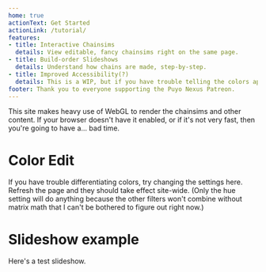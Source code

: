 ```yaml
---
home: true
actionText: Get Started
actionLink: /tutorial/
features:
- title: Interactive Chainsims
  details: View editable, fancy chainsims right on the same page.
- title: Build-order Slideshows
  details: Understand how chains are made, step-by-step.
- title: Improved Accessibility(?)
  details: This is a WIP, but if you have trouble telling the colors apart, you can edit the hues of the Puyos below.
footer: Thank you to everyone supporting the Puyo Nexus Patreon.
---
```

<AssetLoader />
This site makes heavy use of WebGL to render the chainsims and other content. If your browser doesn't have it enabled, or if it's not very fast, then you're going to have a... bad time.

# Color Edit
If you have trouble differentiating colors, try changing the settings here. Refresh the page and they should take effect site-wide. (Only the hue setting will do anything because the other filters won't combine without matrix math that I can't be bothered to figure out right now.)
<ColorEdit />

# Slideshow example
Here's a test slideshow.

<Slideshow :importedData="
  [{fieldData: 'RRRR00000000000000000000000000R00000Y00000RRG000YRG00BYGBYPBYRGBYBRGBYPPRGBYPB',
    shadowData: '0000000000000000000000000000000R00000G0000000000000000000000000000000000000000',
    cursorData: '000000001111110000000000000000000000000000000000000000000000000000000000000000',
    arrowData: '000000000000000000000000000000000000000000000000000000000000000000000000000000',
    autoDrop: false,
    slideText: 'The quick brown fox jumps over the lazy dog.'
  },
  {
    fieldData: 'GGGG000GGG00000000000000000000R00000Y00000RRG000YRG00BYGBYPBYRGBYBRGBYPPRGBYPB',
    shadowData: '0000000000000000000000000000000R00000G0000000000000000000000000000000000000000',
    cursorData: '000000000000000000000000000000000000000000000000000000000000000000000000000000',
    arrowData: '0000000000URDL0000000000000000000000000000000000000000000000000000000000000000',
    autoDrop: false,
    slideText: 'Phantasy Star Online 2 will never get localized.'
  },
  {
    fieldData: 'BBBB000000000000000000RGBYP000R00000Y00000RRG000YRG00BYGBYPBYRGBYBRGBYPPRGBYPB',
    shadowData: '0000000000000000000000000000000R00000G0000000000000000000000000000000000000000',
    cursorData: '000000000000000000000000000000000000000000000000000000000000000000000000000000',
    arrowData: '000000000000000000000000000000000000000000000000000000000000000000000000000000',
    autoDrop: false,
    slideText: 'Nihilism.'
  }]" :nextQueue="'RRBGYYPPRBGYPYPGBG'" />

<!-- <ChainImg :importedData="
  [{fieldData: 'RRRR00000000000000000000000000R00000Y00000RRG000YRG00BYGBYPBYRGBYBRGBYPPRGBYPB',
    shadowData: '0000000000000000000000000000000R00000G0000000000000000000000000000000000000000',
    cursorData: '000000000000000000000000000000000000000000000000000000000000000000000000000000',
    arrowData: '000000000000000000000000000000000000000000000000000000000000000000000000000000',
    autoDrop: false
  }]" :nextQueue="'RRBGYYPPRBGYPYPGBG'" />

<ChainImg :importedData="
  [{fieldData: 'RRRR00000000000000000000000000R00000Y00000RRG000YRG00BYGBYPBYRGBYBRGBYPPRGBYPB',
    shadowData: '0000000000000000000000000000000R00000G0000000000000000000000000000000000000000',
    cursorData: '000000000000000000000000000000000000000000000000000000000000000000000000000000',
    arrowData: '000000000000000000000000000000000000000000000000000000000000000000000000000000',
    autoDrop: false
  }]" :nextQueue="'RRBGYYPPRBGYPYPGBG'" />

<ChainImg :importedData="
  [{fieldData: 'GGGG00000000000000000000000000R00000Y00000RRG000YRG00BYGBYPBYRGBYBRGBYPPRGBYPB',
    shadowData: '0000000000000000000000000000000R00000G0000000000000000000000000000000000000000',
    cursorData: '000000000000000000000000000000000000000000000000000000000000000000000000000000',
    arrowData: '000000000000000000000000000000000000000000000000000000000000000000000000000000',
    autoDrop: false
  }]" :nextQueue="'RRBGYYPPRBGYPYPGBG'" />

<ChainImg :importedData="
  [{fieldData: 'GB0PG0RRRRBRBBYPPBBGGYBGGYYPBGRRGBPGBGBPRRRRGBPRBRGBPBBGBRYBBRGBRYRGBRYBRGBRYB',
    shadowData: '0000000000000000000000000000000R00000G0000000000000000000000000000000000000000',
    cursorData: '000000000000000000000000000000000000000000000000000000000000000000000000000000',
    arrowData: '000000000000000000000000000000000000000000000000000000000000000000000000000000',
    autoDrop: false
  }]" :nextQueue="'RRBGYYPPRBGYPYPGBG'" />

<ChainImg :importedData="
  [{fieldData: 'RRRR00000000000000000000000000R00000Y00000RRG000YRG00BYGBYPBYRGBYBRGBYPPRGBYPB',
    shadowData: '0000000000000000000000000000000R00000G0000000000000000000000000000000000000000',
    cursorData: '000000000000000000000000000000000000000000000000000000000000000000000000000000',
    arrowData: '000000000000000000000000000000000000000000000000000000000000000000000000000000',
    autoDrop: false
  }]" :nextQueue="'RRBGYYPPRBGYPYPGBG'" />

<ChainImg :importedData="
  [{fieldData: 'GGGG00000000000000000000000000R00000Y00000RRG000YRG00BYGBYPBYRGBYBRGBYPPRGBYPB',
    shadowData: '0000000000000000000000000000000R00000G0000000000000000000000000000000000000000',
    cursorData: '000000000000000000000000000000000000000000000000000000000000000000000000000000',
    arrowData: '000000000000000000000000000000000000000000000000000000000000000000000000000000',
    autoDrop: false
  }]" :nextQueue="'RRBGYYPPRBGYPYPGBG'" />

<ChainImg :importedData="
  [{fieldData: 'GB0PG0RRRRBRBBYPPBBGGYBGGYYPBGRRGBPGBGBPRRRRGBPRBRGBPBBGBRYBBRGBRYRGBRYBRGBRYB',
    shadowData: '0000000000000000000000000000000R00000G0000000000000000000000000000000000000000',
    cursorData: '000000000000000000000000000000000000000000000000000000000000000000000000000000',
    arrowData: '000000000000000000000000000000000000000000000000000000000000000000000000000000',
    autoDrop: false
  }]" :nextQueue="'RRBGYYPPRBGYPYPGBG'" />

<ChainImg :importedData="
  [{fieldData: 'RRRR00000000000000000000000000R00000Y00000RRG000YRG00BYGBYPBYRGBYBRGBYPPRGBYPB',
    shadowData: '0000000000000000000000000000000R00000G0000000000000000000000000000000000000000',
    cursorData: '000000000000000000000000000000000000000000000000000000000000000000000000000000',
    arrowData: '000000000000000000000000000000000000000000000000000000000000000000000000000000',
    autoDrop: false
  }]" :nextQueue="'RRBGYYPPRBGYPYPGBG'" />

<ChainImg :importedData="
  [{fieldData: 'GGGG00000000000000000000000000R00000Y00000RRG000YRG00BYGBYPBYRGBYBRGBYPPRGBYPB',
    shadowData: '0000000000000000000000000000000R00000G0000000000000000000000000000000000000000',
    cursorData: '000000000000000000000000000000000000000000000000000000000000000000000000000000',
    arrowData: '000000000000000000000000000000000000000000000000000000000000000000000000000000',
    autoDrop: false
  }]" :nextQueue="'RRBGYYPPRBGYPYPGBG'" />

<ChainImg :importedData="
  [{fieldData: 'GB0PG0RRRRBRBBYPPBBGGYBGGYYPBGRRGBPGBGBPRRRRGBPRBRGBPBBGBRYBBRGBRYRGBRYBRGBRYB',
    shadowData: '0000000000000000000000000000000R00000G0000000000000000000000000000000000000000',
    cursorData: '000000000000000000000000000000000000000000000000000000000000000000000000000000',
    arrowData: '000000000000000000000000000000000000000000000000000000000000000000000000000000',
    autoDrop: false
  }]" :nextQueue="'RRBGYYPPRBGYPYPGBG'" />

<ChainImg :importedData="
  [{fieldData: 'RRRR00000000000000000000000000R00000Y00000RRG000YRG00BYGBYPBYRGBYBRGBYPPRGBYPB',
    shadowData: '0000000000000000000000000000000R00000G0000000000000000000000000000000000000000',
    cursorData: '000000000000000000000000000000000000000000000000000000000000000000000000000000',
    arrowData: '000000000000000000000000000000000000000000000000000000000000000000000000000000',
    autoDrop: false
  }]" :nextQueue="'RRBGYYPPRBGYPYPGBG'" />

<ChainImg :importedData="
  [{fieldData: 'GGGG00000000000000000000000000R00000Y00000RRG000YRG00BYGBYPBYRGBYBRGBYPPRGBYPB',
    shadowData: '0000000000000000000000000000000R00000G0000000000000000000000000000000000000000',
    cursorData: '000000000000000000000000000000000000000000000000000000000000000000000000000000',
    arrowData: '000000000000000000000000000000000000000000000000000000000000000000000000000000',
    autoDrop: false
  }]" :nextQueue="'RRBGYYPPRBGYPYPGBG'" />

<ChainImg :importedData="
  [{fieldData: 'GB0PG0RRRRBRBBYPPBBGGYBGGYYPBGRRGBPGBGBPRRRRGBPRBRGBPBBGBRYBBRGBRYRGBRYBRGBRYB',
    shadowData: '0000000000000000000000000000000R00000G0000000000000000000000000000000000000000',
    cursorData: '000000000000000000000000000000000000000000000000000000000000000000000000000000',
    arrowData: '000000000000000000000000000000000000000000000000000000000000000000000000000000',
    autoDrop: false
  }]" :nextQueue="'RRBGYYPPRBGYPYPGBG'" /> -->

<ChainsimModal />

<!-- <div style="text-align: center"><ChainImg :importedData="
  [{fieldData: '000000000000000000000000000000R00000Y00000RRG000YRG00BYGBYPBYRGBYBRGBYPPRGBYPB',
    shadowData: '0000000000000000000000000000000R00000G0000000000000000000000000000000000000000',
    cursorData: '000000000000000000000000000000000000000000000000000000000000000000000000000000',
    arrowData: '000000000000000000000000000000000000000000000000000000000000000000000000000000',
    autoDrop: false
  },
  {
    fieldData: '000000000000000000000000000000RR0000YGG000RRG000YRG00BYGBYPBYRGBYBRGBYPPRGBYPB',
    shadowData: '000000000000000000000000000000000000000000000000000000000000000000000000000000',
    cursorData: '000000000000000000000000000000000000000000000000000000000000000000000000000000',
    arrowData: '000000000000000000000000000000000000000000000000000000000000000000000000000000',
    autoDrop: true
  },
  {
    fieldData: '000000000000000000000000000000RR0000YG0000RRG000YRG00BYGBYPBYRGBYBRGBYPPRGBYPB',
    shadowData: '00000000000000000000000000000000G00000B000000000000000000000000000000000000000',
    cursorData: '000000000000000000000000000000000000000000000000000000000000000000000000000000',
    arrowData: '000000000000000000000000000000000L00000L00000000000000000000000000000000000000',
    autoDrop: true
  }]" :nextQueue="'RRBGYYPPRBGYPYPGBG'" :key="1" /></div> -->